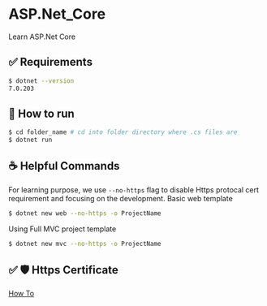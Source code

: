 # ASP.Net_Core
Learn ASP.Net Core
## :white_check_mark: Requirements ##
```bash
$ dotnet --version
7.0.203
```
## :checkered_flag: How to run ##
```bash
$ cd folder_name # cd into folder directory where .cs files are
$ dotnet run
```
## :coffee: Helpful Commands ##
For learning purpose, we use `--no-https` flag to disable Https protocal cert requirement and focusing on the development.
Basic web template
```bash
$ dotnet new web --no-https -o ProjectName
```
Using Full MVC project template
```bash
$ dotnet new mvc --no-https -o ProjectName
```
## :white_check_mark: :shield: Https Certificate ##
[How To](https://learn.microsoft.com/en-us/aspnet/core/tutorials/first-mvc-app/start-mvc?WT.mc_id=dotnet-35129-website&view=aspnetcore-7.0&tabs=visual-studio-code) 
